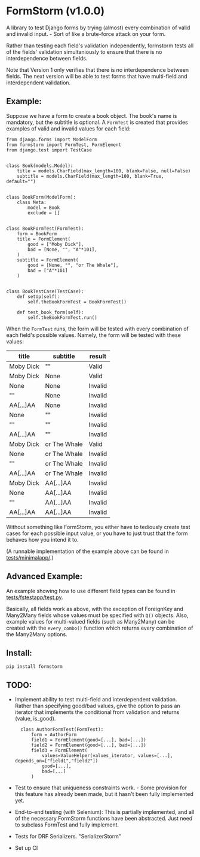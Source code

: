 # FormStorm (v1.0.0)

A library to test Django forms by trying (almost) every combination of valid and invalid input. - Sort of like a brute-force attack on your form.

Rather than testing each field's validation independently, formstorm tests all of the fields' validation simultaniously to ensure that there is no interdependence between fields.

Note that Version 1 only verifies that there is no interdependence between fields. The next version will be able to test forms that have multi-field and interdependent validation.

## Example:

Suppose we have a form to create a book object. The book's name is mandatory,
but the subtitle is optional. A `FormTest` is created that provides examples 
of valid and invalid values for each field:


    from django.forms import ModelForm
    from formstorm import FormTest, FormElement
    from django.test import TestCase
    
    
    class Book(models.Model):
        title = models.CharField(max_length=100, blank=False, null=False)
        subtitle = models.CharField(max_length=100, blank=True, default="")
    
    
    class BookForm(ModelForm):
        class Meta:
            model = Book
            exclude = []
    
    
    class BookFormTest(FormTest):
    	form = BookForm
    	title = FormElement(
    		good = ["Moby Dick"],
    		bad = [None, "", "A"*101],
    	)
    	subtitle = FormElement(
    		good = [None, "", "or The Whale"],
    		bad = ["A"*101]
    	)
    
    
    class BookTestCase(TestCase):
        def setUp(self):
            self.theBookFormTest = BookFormTest()
    
        def test_book_form(self):
            self.theBookFormTest.run()


When the `FormTest` runs, the form will be tested with every combination of 
each field's possible values. Namely, the form will be tested with these values:


|  title    | subtitle     | result  | 
|-----------|--------------|---------| 
| Moby Dick | ""           | Valid   | 
| Moby Dick | None         | Valid   | 
| None      | None         | Invalid | 
| ""        | None         | Invalid | 
| AA[...]AA | None         | Invalid | 
| None      | ""           | Invalid | 
| ""        | ""           | Invalid | 
| AA[...]AA | ""           | Invalid | 
| Moby Dick | or The Whale | Valid   | 
| None      | or The Whale | Invalid | 
| ""        | or The Whale | Invalid | 
| AA[...]AA | or The Whale | Invalid | 
| Moby Dick | AA[...]AA    | Invalid | 
| None      | AA[...]AA    | Invalid | 
| ""        | AA[...]AA    | Invalid | 
| AA[...]AA | AA[...]AA    | Invalid | 

Without something like FormStorm, you either have to tediously create test cases
for each possible input value, or you have to just trust that the form behaves
how you intend it to.

(A runnable implementation of the example above can be found in [tests/minimalapp/](tests/minimalapp/).)

## Advanced Example:

An example showing how to use different field types can be found in [tests/fstestapp/test.py](tests/fstestapp/test.py).

Basically, all fields work as above, with the exception of ForeignKey and Many2Many fields whose values must be specified with `Q()` objects. Also, example values for multi-valued fields (such as Many2Many) can be created with the `every_combo()` function which returns every combination of the Many2Many options.

## Install:

    pip install formstorm

## TODO:

- Implement ability to test multi-field and interdependent validation. Rather than specifying good/bad values, give the option to pass an iterator that implements the conditional from validation and returns (value, is_good).

        class AuthorFormTest(FormTest):
            form = AuthorForm
            field1 = FormElement(good=[...], bad=[...])
            field2 = FormElement(good=[...], bad=[...])
            field3 = FormElement(
                values=ValueHelper(values_iterator, values=[...], depends_on=["field1","field2"])
                good=[...],
                bad=[...]
            )
- Test to ensure that uniqueness constraints work. - Some provision for this feature has already been made, but it hasn't been fully implemented yet. 
- End-to-end testing (with Selenium): This is partially implemented, and all of the necessary FormStorm functions have been abstracted. Just need to subclass FormTest and fully implement.
- Tests for DRF Serializers. "SerializerStorm"
- Set up CI
